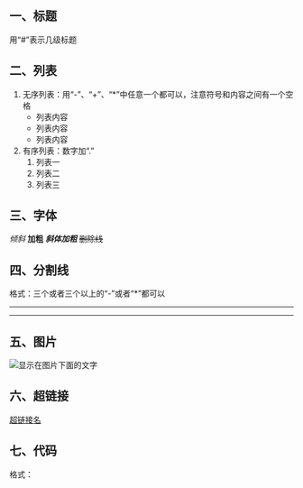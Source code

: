 ## 一、标题
用“#”表示几级标题

## 二、列表
1. 无序列表：用“-”、“+”、“*”中任意一个都可以，注意符号和内容之间有一个空格
   - 列表内容
   + 列表内容
   * 列表内容
2. 有序列表：数字加“.”
   1. 列表一
   2. 列表二
   3. 列表三

## 三、字体
*倾斜*
**加粗**
***斜体加粗***
~~删除线~~

## 四、分割线
格式：三个或者三个以上的“-”或者“*”都可以

***
---

## 五、图片
![显示在图片下面的文字](图片地址 "图片标题")

## 六、超链接
[超链接名](超链接地址 "超链接title")

## 七、代码
格式：




